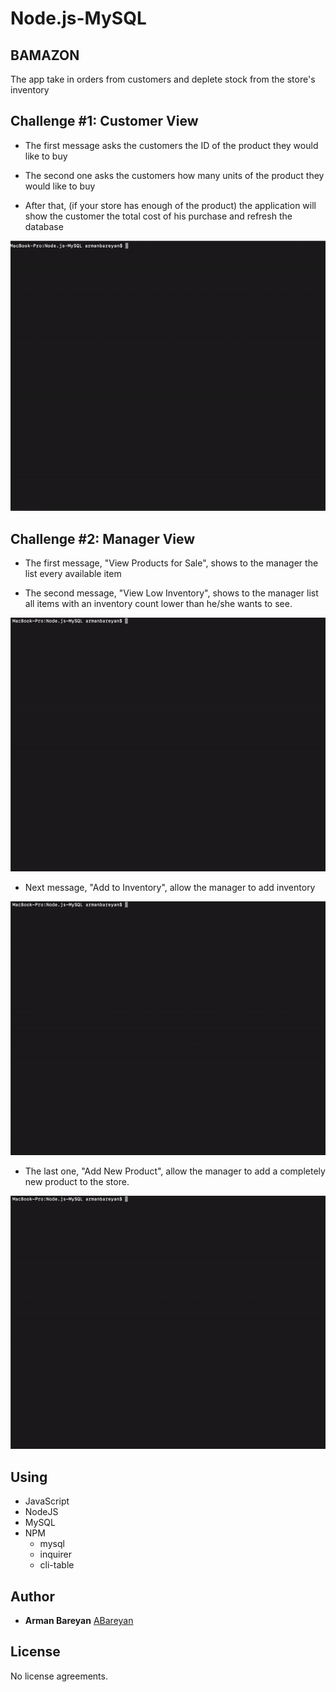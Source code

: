 # Node.js-MySQL

## BAMAZON

The app take in orders from customers and deplete stock from the store's inventory

## Challenge #1: Customer View

* The first message asks the customers the ID of the product they would like to buy

* The second one asks the customers how many units of the product they would like to buy

* After that, (if your store has enough of the product) the application will show the customer the total cost of his purchase and refresh the database


![Screen1](screen/screenCustomer.gif)

## Challenge #2: Manager View

* The first message, "View Products for Sale", shows to the manager the list every available item

* The second message, "View Low Inventory", shows to the manager list all items with an inventory count lower than he/she wants to see.

![Screen2](screen/screenManager1.gif)

* Next message, "Add to Inventory", allow the manager to add inventory

![Screen3](screen/screenManager2.gif)

* The last one, "Add New Product", allow the manager to add a completely new product to the store. 

![Screen4](screen/screenManager3.gif)

## Using

* JavaScript
* NodeJS
* MySQL
* NPM 
    * mysql
    * inquirer
    * cli-table

## Author

* **Arman Bareyan** [ABareyan](https://github.com/ABareyan)

## License

No license agreements. 